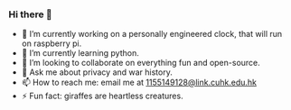 ### Hi there 👋

- 🔭 I’m currently working on a personally engineered clock, that will run on raspberry pi.
- 🌱 I’m currently learning python.
- 👯 I’m looking to collaborate on everything fun and open-source. 
- 💬 Ask me about privacy and war history. 
- 📫 How to reach me: email me at 1155149128@link.cuhk.edu.hk
- ⚡ Fun fact: giraffes are heartless creatures.

